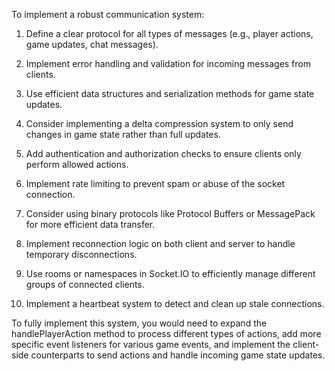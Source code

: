 To implement a robust communication system:

1. Define a clear protocol for all types of messages (e.g., player actions, game updates, chat messages).

2. Implement error handling and validation for incoming messages from clients.

3. Use efficient data structures and serialization methods for game state updates.

4. Consider implementing a delta compression system to only send changes in game state rather than full updates.

5. Add authentication and authorization checks to ensure clients only perform allowed actions.

6. Implement rate limiting to prevent spam or abuse of the socket connection.

7. Consider using binary protocols like Protocol Buffers or MessagePack for more efficient data transfer.

8. Implement reconnection logic on both client and server to handle temporary disconnections.

9. Use rooms or namespaces in Socket.IO to efficiently manage different groups of connected clients.

10. Implement a heartbeat system to detect and clean up stale connections.

To fully implement this system, you would need to expand the handlePlayerAction method to process different types of actions, add more specific event listeners for various game events, and implement the client-side counterparts to send actions and handle incoming game state updates.
